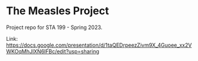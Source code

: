 # The Measles Project

Project repo for STA 199 - Spring 2023.

Link: https://docs.google.com/presentation/d/1taQEDrpeezZivm9X_4Guoee_xx2VWKOqMhJlXN6lFBc/edit?usp=sharing
